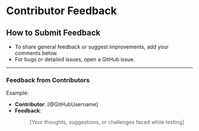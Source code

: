 # Contributor Feedback

## How to Submit Feedback
- To share general feedback or suggest improvements, add your comments below.
- For bugs or detailed issues, open a GitHub issue.

---

### Feedback from Contributors
Example:
- **Contributor**: [@GitHubUsername]
- **Feedback**: 
  > [Your thoughts, suggestions, or challenges faced while testing]
